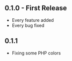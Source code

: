 ## 0.1.0 - First Release
* Every feature added
* Every bug fixed

## 0.1.1
* Fixing some PHP colors
